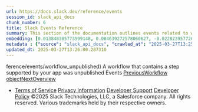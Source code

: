 ```yaml
---
url: https://docs.slack.dev/reference/events
session_id: slack_api_docs
chunk_number: 6
title: Slack Events Reference
summary: This section of the documentation outlines events related to workflows in Slack, specifically focusing on cases when a workflow containing a step supported by an app is unpublished.
embedding: [0.013848385773599148, 0.004639272578060627, -0.022823957726359367, -0.028100736439228058, -0.023089058697223663, -0.0178375281393528, -0.019579622894525528, -0.021346965804696083, 0.0020008834544569254, -0.00010414692951599136, 0.025462346151471138, -0.036937445402145386, -0.04158302769064903, 0.006444485858082771, 0.008457993157207966, 0.07109764218330383, -0.005169474985450506, -0.020387550815939903, -0.011355171911418438, 0.04617811739444733, 0.0405731201171875, 0.0022628288716077805, -0.005885879509150982, 0.05630246177315712, -0.04337561875581741, -0.018708575516939163, -0.02976708672940731, 0.002378021599724889, -0.0326453298330307, 0.03926023840904236, 0.05069746449589729, -0.02046329341828823, 0.029691344127058983, 0.02653537504374981, -0.014201854355633259, 0.0010083316592499614, 0.041507285088300705, 0.04554692655801773, -0.015981819480657578, 0.013936753384768963, 0.007283973507583141, -0.026181908324360847, -0.055242057889699936, 0.023997977375984192, -0.03342800959944725, 0.06402827054262161, -0.03037303313612938, 0.027595780789852142, 0.013053081929683685, 0.03461465239524841, -0.027520038187503815, -0.004216372966766357, 0.009265921078622341, -0.010856528766453266, -0.013116201385855675, -0.002390645444393158, 0.014088239520788193, -0.052666787058115005, -0.06927980482578278, -0.021637314930558205, 0.03635674715042114, -0.022281130775809288, -0.003069178434088826, 0.014353340491652489, -0.0524648055434227, -0.027595780789852142, -0.04410780221223831, 0.013911505229771137, -0.0010020197369158268, 0.012756421230733395, 0.01806475780904293, 0.05852426216006279, -0.01963011920452118, 0.007706873118877411, 0.0573628693819046, -0.01817837357521057, 0.020627403631806374, 0.043855324387550354, -0.01921353116631508, -0.0014556900132447481, 0.010824969038367271, 0.014163983054459095, -0.07725808769464493, -0.05102568492293358, -0.03325127437710762, 0.028302717953920364, -0.03804834559559822, -0.045521676540374756, -0.03572555258870125, -0.03302404657006264, -0.036281004548072815, 0.026686862111091614, -0.006545477081090212, 0.09164930135011673, 0.05983714759349823, -0.03267057612538338, -0.014997158199548721, 0.012043172493577003, 0.016941234469413757, 0.07821749895811081, 0.00041619324474595487, -0.036937445402145386, -0.054888587445020676, -0.08614528924226761, 0.005784888751804829, 0.0053178053349256516, -0.01044625323265791, 4.793125845026225e-05, 0.013747395016252995, -0.004958025179803371, -0.09780974686145782, -0.03812408819794655, -0.023505646735429764, 0.024098968133330345, 0.00633402680978179, -0.05832228064537048, 0.032140374183654785, -0.00807296484708786, 0.040068164467811584, -0.027343302965164185, -0.07660164684057236, 0.028858168050646782, -0.02316480316221714, 0.002425361191853881, 0.005238906480371952, 0.018405603244900703, 0.026686862111091614, -0.003907087724655867, 0.010193775407969952, -0.024136841297149658, 0.0637253001332283, 0.0103263258934021, 0.024755410850048065, -0.04362809658050537, -0.03708893060684204, -0.0012008456978946924, -0.012522879987955093, 0.02473016269505024, -0.00807296484708786, -0.02671211026608944, 0.052010346204042435, -0.002005617367103696, 0.004869658034294844, 0.011696016415953636, -0.051177170127630234, -9.024095197673887e-05, -0.014454332180321217, -0.010837593115866184, -0.019478632137179375, -0.00230227829888463, 0.00038621152634732425, -0.0025800035800784826, 0.018039511516690254, 0.03168591484427452, -0.020917752757668495, -0.011935869231820107, 0.03575080260634422, 0.05438363552093506, -0.007694249041378498, 0.005178942810744047, -0.015438993461430073, -0.019062044098973274, -0.021511076018214226, 0.02587893418967724, -0.0238843634724617, -0.01915041171014309, 0.0117338877171278, -0.05347471684217453, -0.07205705344676971, 0.029868077486753464, -0.02820172719657421, -0.014315469190478325, -0.024035848677158356, 0.04208798334002495, 0.003010793123394251, -0.040371138602495193, -0.005904815625399351, -0.0045856209471821785, -0.022962819784879684, 0.00891245249658823, -0.0010556711349636316, 0.023089058697223663, -0.06170547753572464, -0.03782111778855324, -0.013886258006095886, -0.012478696182370186, 0.021561570465564728, 0.0026131412014365196, -0.018380355089902878, -0.01721895858645439, 0.023997977375984192, 0.02317742630839348, -0.0540301650762558, 0.014214478433132172, 0.018860062584280968, -0.01047150045633316, -0.0035441515501588583, 0.04398156329989433, -0.02244524098932743, -0.021738305687904358, -0.02832796610891819, -0.02645963244140148, -0.008432745933532715, 0.02845420502126217, 0.0202360637485981, -0.006577036343514919, -0.05072271078824997, 0.01455532293766737, -0.027217064052820206, -0.03936122730374336, 0.03812408819794655, -0.008874581195414066, 0.009007131680846214, 0.005914283450692892, -0.0029050682205706835, -0.06226092949509621, -0.00315912370570004, 0.03158492222428322, -0.010301078669726849, -0.0028829763177782297, 0.006220411974936724, 0.05514106526970863, 0.014163983054459095, 0.026863597333431244, 0.04314839094877243, -0.006040521897375584, 0.006169916596263647, -0.04875338822603226, -0.00442466652020812, -0.0131414495408535, -0.03893201798200607, 0.04635485261678696, 0.008830397389829159, 4.980511585017666e-05, 0.030272042378783226, -0.03158492222428322, 0.011544529348611832, -0.014151358976960182, -0.011077445931732655, -0.015224387869238853, -0.016878115013241768, -0.03612951561808586, 0.01271854992955923, -0.010559868067502975, -0.007839423604309559, 0.0500662699341774, 0.0325443372130394, 0.00884933304041624, 0.010635610669851303, 0.05019250884652138, 0.02845420502126217, 0.019718484953045845, -0.016890738159418106, -0.005958466790616512, 0.019049420952796936, -0.03365523740649223, 0.028353212401270866, 0.048349425196647644, 0.02610616385936737, -0.005958466790616512, 0.008874581195414066, -0.022003406658768654, -0.054888587445020676, 0.045344941318035126, -0.03691219910979271, 0.03282206505537033, 0.05877673998475075, 0.010042289271950722, 0.07382439821958542, 0.007410211954265833, -0.03140819072723389, 0.026611119508743286, 0.000903395761270076, -0.0060436781495809555, -0.0476677343249321, 0.03163541853427887, 0.024149464443325996, 0.009013443253934383, -0.036407243460416794, 0.0422394722700119, 0.02255885675549507, 0.028479451313614845, -0.01926402561366558, 0.021346965804696083, 0.011058510281145573, 0.04178501293063164, -0.006371898576617241, 0.010907024145126343, 0.01401249598711729, 0.06120052561163902, 0.007612193934619427, 0.02382124401628971, 0.0030391968321055174, 0.00309127033688128, 0.036053773015737534, 0.023303665220737457, 0.04211323335766792, -0.005819604266434908, 0.045168209820985794, -0.019895220175385475, 0.0063655865378677845, -0.046960797160863876, 0.00012140612670918927, 0.016537269577383995, 0.0159565731883049, -0.023732876405119896, -0.0028514168225228786, -0.06019061431288719, -0.014176606200635433, 0.003720885841175914, -0.024982640519738197, 0.045092467218637466, -0.007656377274543047, -0.033049292862415314, -0.01884743943810463, 0.017269454896450043, 0.00252793007530272, 0.05514106526970863, 0.06559363007545471, -0.042693931609392166, 0.016234297305345535, -0.023732876405119896, -0.0034841883461922407, -0.004500410053879023, -0.004626648500561714, -0.0541311576962471, 0.012137851677834988, 0.019554374739527702, 0.021144982427358627, 0.008148708380758762, 0.004863345995545387, -0.05251530185341835, -0.025235116481781006, 0.026181908324360847, 0.002041911007836461, -0.02377074770629406, 0.03797260299324989, 0.01771129108965397, 0.011279428377747536, 0.0016647729789838195, -0.0589282289147377, -0.052969761192798615, -0.026964588090777397, -0.037240419536828995, 0.014277597889304161, 0.026989834383130074, -0.010364198125898838, 0.0037966291420161724, -0.005598686635494232, 0.0026667925994843245, -0.00012732356844935566, -0.004440446384251118, -0.01800164021551609, 0.0007333679823204875, 0.006513917353004217, 0.012497631832957268, 0.014807799831032753, -0.02592943049967289, 0.02454080432653427, 0.04436028003692627, 0.002584737492725253, 0.03161017224192619, -0.01370952371507883, 0.020387550815939903, -0.0014635799452662468, 0.0038155647926032543, -0.022596728056669235, -0.07740957289934158, 0.03885627165436745, -0.04014390707015991, 0.06584610790014267, 0.0031528116669505835, 0.007820487953722477, 0.019731109961867332, -0.057463858276605606, 0.013469669967889786, -0.012497631832957268, 0.02111973613500595, 0.0017294702120125294, 0.019415512681007385, 0.011127942241728306, 0.028428956866264343, -0.0358770415186882, -0.04615287110209465, -0.013128825463354588, 0.015009782277047634, -0.05801931023597717, 0.029312627390027046, -0.03713942691683769, -0.020602157339453697, 0.03446316719055176, 0.0032443348318338394, 0.0093353521078825, -0.04211323335766792, -0.01673925295472145, 0.019301898777484894, 0.032014135271310806, 0.0469355508685112, 0.05387867987155914, -0.04506721720099449, 0.01831723563373089, -0.01800164021551609, -0.02964084781706333, 0.040724605321884155, -0.0008450103341601789, -0.004150097258388996, 0.026030421257019043, -0.00442466652020812, -0.015413746237754822, 0.005017988383769989, -0.030448775738477707, 0.02004670724272728, 0.014744680374860764, -0.07362241297960281, 0.014593194238841534, -0.03814933821558952, 0.05036924406886101, 0.011632896959781647, 0.021208101883530617, 0.030347784981131554, 0.043905820697546005, -0.04400681331753731, 0.002772517502307892, 0.040421634912490845, -0.010484124533832073, -0.01571671850979328, 0.02508363127708435, -0.04584989696741104, 0.03812408819794655, -0.058423273265361786, -0.04201224073767662, 0.005358832888305187, 0.03188789635896683, -0.03140819072723389, 0.04211323335766792, 0.00015089470252860337, -0.00041934920591302216, -0.011399354785680771, 0.010035976767539978, -0.0025863153859972954, -0.03878052905201912, 0.003285362385213375, -0.028479451313614845, -0.010881775990128517, 0.0022612507455050945, -0.010604050941765308, -0.023328913375735283, 0.007801551837474108, 0.0021681496873497963, 0.014062991365790367, -0.006772706750780344, 0.001871488755568862, 0.026282899081707, 0.008155019953846931, -0.06145300343632698, -0.02928737923502922, -0.016310039907693863, 0.020185569301247597, 0.025045759975910187, 0.032620079815387726, -0.0020782046485692263, 0.015552608296275139, 0.016650885343551636, 0.042592938989400864, 0.007492267061024904, -0.005519787315279245, -0.00924698542803526, 0.0012560751056298614, 0.0007089092396199703, -0.0032758943270891905, 0.04226471856236458, -0.005857476033270359, 0.024414565414190292, -0.008363313972949982, -0.014605818316340446, -0.010900712572038174, 0.004203748889267445, -0.006217256188392639, 0.013406550511717796, 0.01230196189135313, 0.002131856046617031, 0.03168591484427452, -0.0019156723283231258, -0.0010769739747047424, 0.05211133882403374, 0.04128005728125572, 0.03186265006661415, -0.0061004855670034885, -0.02946411445736885, 0.04004291817545891, -0.0468345582485199, 0.014239725656807423, -0.008445369079709053, -0.013747395016252995, 0.012964715249836445, -0.03582654520869255, -0.05160638317465782, -0.01476992852985859, 0.009057627059519291, -0.019276650622487068, -0.022722966969013214, -0.053020257502794266, -0.013646404258906841, -0.0005424319533631206, 0.04335037246346474, -0.0015203873626887798, -0.03782111778855324, -0.02557596191763878, 0.0358770415186882, -0.03835131973028183, 0.009581517428159714, -0.011134253814816475, 0.04019440338015556, -0.014365964569151402, -0.03461465239524841, 0.007201917935162783, -0.024465061724185944, 0.03198888897895813, 0.021447956562042236, -0.02741904743015766, -0.016044938936829567, 0.030221546068787575, -0.019958339631557465, -0.021321717649698257, -0.02928737923502922, -0.015009782277047634, -0.019907843321561813, -0.0374424010515213, -0.006277219392359257, -0.01239032857120037, -0.005627090111374855, 0.0021681496873497963, -0.0063624307513237, -0.029034901410341263, -0.029388369992375374, 0.0038976201321929693, -0.007883607409894466, -0.04122956097126007, 0.007164046633988619, -0.004430978558957577, -0.024692291393876076, 0.03653348237276077, 0.04158302769064903, 0.005882723722606897, -0.041557781398296356, -0.001151139149442315, 0.04383007809519768, -0.02142270840704441, -0.002841948764398694, 0.0380735918879509, 0.010856528766453266, 0.01083128061145544, 0.012346145696938038, -0.009947610087692738, 0.031130464747548103, 0.04428453743457794, -0.015502112917602062, 0.022432617843151093, 0.0179385207593441, 0.002079782774671912, -0.013065706007182598, -0.004093289840966463, 0.015868205577135086, -0.02149845100939274, 0.010225335136055946, -0.005933219101279974, -0.01771129108965397, 0.008098213002085686, -0.013532789424061775, 0.02640913799405098, -0.004989584907889366, 0.014264973811805248, -0.02281133458018303, -0.016108058393001556, -9.472834062762558e-05, -0.002357507823035121, 0.01769866608083248, -0.010181151330471039, 0.018822191283106804, -0.02906014956533909, 0.005781732499599457, -0.02177617698907852, -0.029034901410341263, 0.021144982427358627, -0.06316984444856644, 0.012964715249836445, 0.04673356935381889, 0.02640913799405098, -0.0020166633184999228, 0.01370952371507883, 0.017963767051696777, -0.03188789635896683, 0.010061224922537804, -0.011127942241728306, 0.020185569301247597, 0.007675313390791416, -0.005674429703503847, 0.020210817456245422, -0.00501167681068182, -0.006340338848531246, 0.009379535913467407, 0.02274821512401104, -0.031660668551921844, -0.03072650171816349, -0.009859242476522923, 0.03067600540816784, 0.0035788672976195812, -0.0070314956828951836, -0.021094487980008125, 0.002019819337874651, 0.04352710396051407, -0.032872557640075684, -0.03249384090304375, -0.013520165346562862, -0.015539984218776226, -0.018582336604595184, -0.02693933993577957, 0.017774410545825958, 0.01824149303138256, -0.00469607999548316, 0.00897557195276022, -0.01044625323265791, -0.008470617234706879, -0.007315532770007849, 0.012207282707095146, 0.0159565731883049, -0.037492893636226654, 0.0053714569658041, -0.013621156103909016, 0.017862776294350624, 0.019907843321561813, -0.011216308921575546, 0.03161017224192619, -0.026611119508743286, -0.02394748292863369, -0.04973804950714111, 0.002641544910147786, 0.010017041116952896, 0.007694249041378498, 0.005857476033270359, -0.003780849277973175, -0.00615413673222065, -0.0036167388316243887, -0.03701318800449371, 0.03168591484427452, -0.0147068090736866, -0.0018793786875903606, 0.001274221925996244, -0.002662058686837554, 0.011607648804783821, -0.024275703355669975, -0.03842706233263016, 0.013015210628509521, -0.0005033768247812986, 0.03936122730374336, -0.03981568664312363, 0.005238906480371952, -0.0011251025134697556, -0.006905257236212492, 0.039512716233730316, 0.027318056672811508, 0.04337561875581741, 0.0009144415962509811, -0.0414062961935997, -0.002052956959232688, 0.015035029500722885, -0.012358768843114376, 0.025348732247948647, 0.00896926037967205, 0.0018746447749435902, -0.021864544600248337, 0.0037713812198489904, 6.006200783303939e-05, 0.010389445349574089, -0.006854761857539415, 0.03380672633647919, 0.008533736690878868, -0.0572618767619133, 0.0013176164356991649, 0.042517196387052536, -0.024869024753570557, 0.01239032857120037, -0.035372085869312286, 0.006072081625461578, 0.004061730112880468, -0.037189923226833344, -0.0011755978921428323, 0.032317109405994415, 0.011746511794626713, -0.0103263258934021, -0.003926023840904236, -0.025121502578258514, 0.020627403631806374, -0.002089250599965453, -0.0060342103242874146, -0.01843085139989853, 0.002179195638746023, -0.01032001432031393, -0.037669628858566284, -0.0026557466480880976, -0.0032538026571273804, 0.028656186535954475, -0.03368048742413521, 0.0020245532505214214, -0.003078646492213011, 0.0013239284744486213, 0.010717665776610374, -0.018519217148423195, 0.04357760027050972, -0.039411723613739014, 0.03590228781104088, -0.002856150735169649, -0.0056807417422533035, -0.03360474482178688, -0.035144854336977005, -0.03317553177475929, -0.00035997756640426815, 0.0002911380142904818, 0.012466072104871273, -0.007302909158170223, 0.042163725942373276, -0.0005238906014710665, -0.01956699974834919, -0.01680237241089344, -0.039285484701395035, 0.02316480316221714, -0.0166887566447258, 0.02172568067908287, 0.012655430473387241, -0.036104269325733185, -0.009682509116828442, 0.009133370593190193, -0.010875464417040348, -0.04309789463877678, -0.03936122730374336, 0.04165877401828766, -0.006062613800168037, 0.044385530054569244, -0.021561570465564728, 0.005889035761356354, 0.01089440006762743, -0.004181656986474991, -0.008079277351498604, 0.03953796252608299, 0.011961117386817932, -0.02137221209704876, -0.004888593684881926, 0.01245344802737236, -0.02556333690881729, -0.008502176962792873, 0.006150980945676565, 0.009013443253934383, -0.011500346474349499, 0.010503060184419155, 0.000386803294532001, -0.016941234469413757, -0.03708893060684204, -0.006340338848531246, -0.007258725352585316, -0.004039638675749302, -0.006027898285537958, 0.07326894253492355, 0.02741904743015766, -0.014921414665877819, -0.02797449752688408, 0.013267687521874905, 0.006703275255858898, -0.02623240277171135, 0.02478065714240074, 0.0012781668920069933, -0.0404721274971962, -0.007864671759307384, -0.019541751593351364, 0.015943948179483414, 0.037366658449172974, -0.0021807735320180655, -0.044814739376306534, -0.0035252158995717764, 0.04221422225236893, -0.001929874182678759, 0.032923053950071335, 0.0057564848102629185, -0.0031875274144113064, -0.007283973507583141, -0.016941234469413757, -0.04448651894927025, 0.04032064229249954, -0.014517450705170631, -0.08781164139509201, -0.02239474654197693, -0.028125982731580734, -0.0042731803841888905, 0.012402952648699284, -0.017029602080583572, -0.0038881520740687847, -0.0005708356620743871, 0.015047653578221798, -0.09695132821798325, 0.006008962169289589, 0.006703275255858898, -0.005368300713598728, -0.008723094128072262, -0.017029602080583572, 0.0469355508685112, -0.03607902303338051, -0.003903931938111782, -0.0032695825211703777, 0.005683897528797388, -0.03847755864262581, -0.028226975351572037, -0.03413494676351547, 0.01841822639107704, 0.01667613349854946, 0.04239095747470856, 0.000620147620793432, -0.02658587135374546, -0.007006247993558645, -0.007321844808757305, -0.009833995252847672, 0.008710470981895924, 0.014631065540015697, -0.04304739832878113, 0.020665276795625687, -0.005901659373193979, 0.013494917191565037, 0.03840181231498718, 0.016070187091827393, 0.025235116481781006, 0.042592938989400864, -0.00948052667081356, -0.014416459947824478, 0.009284856729209423, 0.016613014042377472, -0.004184813238680363, -0.0029161141719669104, 0.005668117664754391, -0.0241999588906765, -0.01458057016134262, -0.020753642544150352, 0.01801426336169243, -0.0017089564353227615, -0.006311935372650623, 0.021713057532906532, 0.008710470981895924, 0.0026557466480880976, -0.030474023893475533, -0.008243387565016747, 0.015805086120963097, 0.024111593142151833, 0.01146247424185276, -0.052010346204042435, 0.011216308921575546, 0.02845420502126217, -0.00435207923874259, -0.00932904053479433, -0.0029713434632867575, -0.015300131402909756, 0.020513789728283882, 0.058978721499443054, 0.02587893418967724, 0.03282206505537033, 0.012459760531783104, 0.0015243323286995292, -0.0023622417356818914, 0.00048799149226397276, -0.0010619830572977662, -0.030347784981131554, 0.05387867987155914, 0.0006442118901759386, -0.0008986617904156446, -0.002289654454216361, 0.052313320338726044, 0.019705861806869507, -0.0510004386305809, -0.011986364610493183, 0.015476865693926811, -0.050621721893548965, 0.0017200023867189884, 0.01401249598711729, -0.018216244876384735, 0.042592938989400864, -0.009669885039329529, 0.01548948884010315, 0.010509371757507324, -0.007504891138523817, 0.028353212401270866, -0.020539037883281708, 0.04398156329989433, -0.012112603522837162, -0.02460392378270626, -0.01939026452600956, -0.018935805186629295, 0.013065706007182598, -0.033882468938827515, -0.0015274883480742574, 0.0444360226392746, 0.007050431799143553, 0.0021271221339702606, -0.0219024159014225, 0.0195038802921772, 0.03007005900144577, -0.012541815638542175, -0.01377264317125082, 0.04807169735431671, -0.018052134662866592, -0.029994316399097443, -0.019832100719213486, 0.057413361966609955, -0.04367859289050102, -0.01392412930727005, 0.04478949308395386, -0.0038660604041069746, -0.024439813569188118, -0.006296155508607626, 0.022281130775809288, -0.010938583873212337, 0.025777943432331085, -0.01993309147655964, -0.004105913918465376, -0.057817328721284866, 0.01011803187429905, 0.0009972858242690563, 0.0037619133945554495, 0.055242057889699936, 0.0202360637485981, -0.0020829385612159967, 0.020324431359767914, 0.04574890807271004, 0.010673482902348042, -0.025487594306468964, 0.03067600540816784, -0.0026809945702552795, 0.006659091915935278, 0.05082370340824127, 0.024136841297149658, 0.048096947371959686, 0.03155967593193054, 0.009423719719052315, -0.04554692655801773, 0.022672470659017563, 0.012617558240890503, 0.06428074836730957, 0.010484124533832073, -0.053272735327482224, 0.025462346151471138, -0.01350754126906395, 0.027949249371886253, -0.007637441623955965, -0.028125982731580734, -0.029034901410341263, -0.055242057889699936, -0.020387550815939903, 0.014896167442202568, -0.0067285229451954365, -0.0009120746399275959, -0.026282899081707, 0.004052262287586927, -0.02298806793987751, 0.03398345783352852, 0.008155019953846931, -0.00833806674927473, -0.0017136904643848538, 0.01203054841607809, -0.015943948179483414, 0.03438742458820343, -0.0030076371040195227, -0.02214226871728897, -0.02635864168405533, -0.03193839266896248, 0.03206463158130646, -0.011216308921575546, 0.04158302769064903, 0.022192765027284622, -0.036104269325733185, -0.002987123327329755, 0.03761913254857063, -0.0009428453049622476, -0.02587893418967724, -0.00480338279157877, -0.024894272908568382, 0.003304298035800457, -0.0013357632560655475, 0.02916114032268524, -0.01691598631441593, 0.017181087285280228, -0.0035031239967793226, -0.0023543518036603928, 0.03241809830069542, 0.05468660593032837, 0.017862776294350624, 0.006078393664211035, -0.014605818316340446, -0.02118285559117794, -0.018506594002246857, -0.026813101023435593, -0.011033263057470322, 0.03380672633647919, 0.006709587294608355, 0.03779586777091026, -0.0015266992850229144, 0.015514736995100975, 0.02994382008910179, 0.021081862971186638, -0.00996654573827982, 0.034235935658216476, -0.017256831750273705, 0.009038691408932209, -0.0070314956828951836, 0.01614592969417572, 0.005554502829909325, 0.008906140923500061, 0.039159245789051056, 0.00912074651569128, -0.006949440576136112, -0.01589345373213291, 0.025664329528808594, -0.029868077486753464, 0.03499336913228035, -0.05943318083882332, -0.029489360749721527, 0.02292494848370552, -0.017509307712316513, -0.002065580803900957, -0.03764438256621361, 0.015994444489479065, 0.001658460940234363, 0.011323612183332443, -0.0016884426586329937, -0.005254685878753662, -0.019099915400147438, 0.029135894030332565, 0.007044119760394096, -0.02754528634250164, 0.008830397389829159, -0.022356875240802765, 0.014050368219614029, 0.006823202129453421, 0.0027172882109880447, 0.009871866554021835, -0.004610868636518717, -0.05337372422218323, -0.016524646431207657, 0.02610616385936737, 0.035927534103393555, 0.02976708672940731, -0.0003374912776052952, -0.006192008499056101, 0.007410211954265833, 0.007410211954265833, 0.03648298606276512, 0.00028719304827973247, -0.014088239520788193, -0.012314585968852043, 0.030322536826133728, 0.016878115013241768, -0.014163983054459095, -0.010080160573124886, 0.00798459816724062, 0.04731426760554314, -0.008464304730296135, -0.0022218013182282448, 0.007687937002629042, 0.0420374870300293, -0.024035848677158356, 0.03120620734989643, 0.003455784637480974, 0.003944959491491318, -0.003746133530512452, 0.03176165744662285, 0.009827682748436928, 0.014719433151185513, 0.004942245315760374, 0.02772201970219612, -0.0006568357348442078, 0.043729089200496674, -0.0009617811301723123, -0.019099915400147438, 0.013633780181407928, 0.01945338398218155, 0.01716846413910389, 0.009000820107758045, -8.526043529855087e-05, -0.011361483484506607, 0.015287507325410843, 0.01458057016134262, 0.009278545156121254, 0.017370445653796196, 0.007422836031764746, 0.03193839266896248, 0.006936816964298487, 0.011506658047437668, -0.0016647729789838195, 0.0014249193482100964, -0.02815123088657856, 0.0016837087459862232, 0.017736537382006645, -0.010692418552935123, 0.003954427316784859, 0.03282206505537033, 0.002234425162896514, -0.029211636632680893, -0.0059774029068648815, -0.02683834917843342, -0.008584232069551945, -0.01836773194372654, 0.0070251841098070145, 0.00920911319553852, -0.022369498386979103, -0.0019914156291633844, -0.010313701815903187, 0.003572555258870125, -0.019529128447175026, -0.021346965804696083, -0.026510128751397133, -0.033402759581804276, 0.0029839673079550266, 0.02034967951476574, -0.010761849582195282, -0.07498578727245331, 0.028858168050646782, -0.02946411445736885, -0.019907843321561813, -0.027696771547198296, 0.033932965248823166, -0.027166569605469704, 0.023442527279257774, -0.0028356369584798813, -0.02749479003250599, -0.019642742350697517, -0.012731173075735569, -0.009676196612417698, -0.0033547936473041773, -0.007946726866066456, -0.02449030801653862, -0.005705989431589842, 0.0002761471550911665, -0.001003597746603191, -0.019819477573037148, 0.003859748365357518, -0.027292808517813683, 0.008483241312205791, -0.016070187091827393, 0.014517450705170631, -0.007990909740328789, 0.004746575374156237, -0.005494539625942707, 0.02706557884812355, 0.07846997678279877, -0.024035848677158356, 0.0011677080765366554, -0.025462346151471138, -0.0007779460283927619, -0.0302467942237854, 0.027949249371886253, 0.006936816964298487, 0.0009381113923154771, -0.030272042378783226, 0.007366028614342213, -0.01188537385314703, 0.009152306243777275, -0.002461654832586646, 0.020791513845324516, 0.0010659280233085155, -0.012541815638542175, -0.011115318164229393, 0.006315091159194708, -0.024742785841226578, 0.007839423604309559, 0.040244899690151215, -0.004809694830328226, -0.003913399763405323, -0.0010177996009588242, -0.025134125724434853, 0.029262131080031395, 0.022937573492527008, 0.0007053587469272316, -0.011998988687992096, 0.0066717155277729034, -0.0016055984888225794, 0.010061224922537804, -0.009657260961830616, -0.017067473381757736, -0.011891686357557774, 0.02587893418967724, 0.00166950689163059, -0.0035125920549035072, -0.004472006112337112, 0.025045759975910187, -0.0422394722700119, 0.033756230026483536, -0.022230636328458786, 0.026989834383130074, 0.02101874351501465, -0.004686611704528332, -0.03726566582918167, 0.017900647595524788, -0.017736537382006645, -0.03842706233263016, 0.04925834387540817, 0.001432020333595574, -0.0057470169849693775, -0.005125291645526886, 0.009385847486555576, 0.018506594002246857, 0.025487594306468964, 0.015224387869238853, -0.0007976708002388477, -0.019781604409217834, -0.002739379880949855, 0.0429716557264328, 0.01632266491651535, 0.00015306443674489856, 0.015981819480657578, -0.01812787726521492, -0.002977655502036214, -0.010029665194451809, 0.015047653578221798, 0.030347784981131554, 0.023909611627459526, 0.01993309147655964, 0.021511076018214226, -0.013330806978046894, -0.015249636024236679, 0.0013255063677206635, -0.009575205855071545, 0.041860755532979965, 0.06261439621448517, 0.004039638675749302, -0.006873697508126497, 0.04685980826616287, -0.009644636884331703, -0.04183550551533699, 0.016044938936829567, 0.0024316729977726936, -0.03203938156366348, -0.024275703355669975, -0.030625509098172188, -0.030575014650821686, 0.029842829331755638, 0.028858168050646782, -0.018329860642552376, 0.013520165346562862, 0.003443160792812705, -0.0541311576962471, -0.014365964569151402, -0.02316480316221714, -0.027343302965164185, 0.039108749479055405, 0.0009633591398596764, -0.02946411445736885, -0.009341664612293243, 0.030347784981131554, -0.03188789635896683, -0.03847755864262581, -0.006816890090703964, -0.017862776294350624, -0.008628415875136852, -0.0030044810846447945, 0.0005092942737974226, 0.014542698860168457, -0.03385721892118454, -0.0022644067648798227, 0.006577036343514919, -0.03362999111413956, -0.017496684566140175, -0.009581517428159714, -0.019604871049523354, 0.03476613759994507, -0.025714823976159096, -0.018102630972862244, 0.00840749777853489, -0.01020008698105812, 0.017004353925585747, 0.00474026333540678, -0.052363816648721695, 0.014126110821962357, 0.04393107071518898, 0.0103263258934021, 0.053626202046871185, -0.026560623198747635, -0.02683834917843342, -0.003250646637752652, -0.007725808769464493, -0.017092721536755562, 0.005346209276467562, 0.02166256122291088, -0.007416523993015289, -0.009524710476398468, 0.006188852712512016, 0.005560814868658781, 0.022596728056669235, 0.0034873441327363253, 0.019642742350697517, -0.004601400811225176, -0.031963638961315155, 0.013911505229771137, 0.01729470305144787, -0.02154894731938839, 0.04441077634692192, -0.017509307712316513, 0.037896860390901566, 0.041860755532979965, -0.02298806793987751, -0.01350754126906395, -0.022975444793701172, 0.028959158807992935, -0.012295650318264961, 0.004437290597707033, -0.013810514472424984, -0.030221546068787575, -0.019112540408968925, 0.014681561850011349, 0.003825032850727439, -0.01619642600417137, -0.013027834706008434, 0.01699172891676426, -0.006898945197463036, -0.007845735177397728, 0.0026210311334580183, -0.023202674463391304, 0.013191944919526577, 0.01110269408673048, -0.0023953793570399284, 0.01257337536662817, 0.024919521063566208, -0.04562266916036606, -0.010692418552935123, -0.044865235686302185, -0.010610363446176052, 0.0027504258323460817, -0.02287445403635502, 0.02587893418967724, -0.007725808769464493, -0.016474150121212006, -0.023303665220737457, -0.008470617234706879, 0.007208229973912239, 0.000711670727469027, 0.004645584151148796, -0.0004548538418021053, -0.004692923743277788, -0.0018920026486739516, 0.013760019093751907, 0.0030723344534635544, -4.196450754534453e-05, 0.014479579403996468, 0.018923182040452957, -0.015350626781582832, -0.0008560562273487449, -0.026080915704369545, -0.005784888751804829, 0.00807296484708786, 0.025348732247948647, -0.00953733455389738, 0.007233477663248777, -0.027217064052820206, 0.005390392616391182, -0.04458751156926155, 0.026813101023435593, -0.00038423907244578004, 0.009531022049486637, 0.05610048025846481, 0.010162215679883957, -0.012024236842989922, 0.023493023589253426, -0.01386100985109806, 0.010136968456208706, -0.022104397416114807, -0.03433692827820778, 0.0294136181473732, -0.029009655117988586, 0.023202674463391304, 0.0210692398250103, 0.010402069427073002, -0.01625954546034336, 0.02946411445736885, -0.00020671587844844908, 0.005652337800711393, -0.011090070009231567, -0.027343302965164185, -0.0089187640696764, 0.009430031292140484, 0.012295650318264961, 0.016057563945651054, 0.02779776230454445, -0.023732876405119896, -0.00510004349052906, 0.02863093838095665, -0.0038786842487752438, -0.03168591484427452, 0.015552608296275139, -0.005207346752285957, 0.010692418552935123, -0.004134317394345999, 0.006245660129934549, -0.013065706007182598, 0.01461844239383936, -0.03643248975276947, 0.0059774029068648815, 0.018645456060767174, 0.011115318164229393, -0.03491762652993202, 0.016726627945899963, 0.00912705808877945, -0.011304675601422787, 0.0171053446829319, 0.0005069273174740374, 0.013116201385855675, -0.00954364612698555, -0.018670704215765, 0.013810514472424984, -0.00869784690439701, 0.00869784690439701, -0.0028340588323771954, -0.008394873701035976, -0.01692860946059227, 0.02994382008910179, -0.01518651656806469, 0.033276524394750595, -0.004146941471844912, 0.03007005900144577, -0.020564284175634384, 0.011386731639504433, 0.021460579708218575, -0.0006323769921436906, 0.03481663390994072, -0.019175659865140915, 0.018860062584280968, -0.02311430685222149, -0.0179385207593441, 0.026308145374059677, -0.025714823976159096, -0.015994444489479065, 0.003629362676292658, -0.017900647595524788, 0.0018288831925019622, -0.02268509566783905, 0.013457045890390873, 0.019718484953045845, -0.033099789172410965, -0.014681561850011349, 0.027116073295474052, 0.013343431055545807, -0.008249699138104916, 0.021978158503770828, 0.005346209276467562, -0.0039670513942837715, -0.006772706750780344, -0.0001856103481259197, 0.04572365805506706, 0.014454332180321217, 0.022722966969013214, 0.027217064052820206, 0.025007886812090874, -0.019365018233656883, -0.0056144664995372295, -0.020122449845075607, -0.0286814346909523, 0.011071134358644485, 0.010900712572038174, -0.04981379210948944, -0.006892633158713579, 0.020804138854146004, 0.012781668454408646, -0.008502176962792873, -0.011967428959906101, -0.015502112917602062, -0.03585179150104523, 0.020008834078907967, 0.015300131402909756, 0.04289591312408447, 0.009461591020226479, 0.022672470659017563, -0.013494917191565037, -0.008653663098812103, 0.014088239520788193, -0.0028182792011648417, -0.03188789635896683, 0.018115254119038582, 0.011285739950835705, -0.035548821091651917, -0.002269140677526593, -0.0029713434632867575, 0.031963638961315155, -0.016953857615590096, 0.028555195778608322, -0.025727448984980583, 0.01656251773238182, 0.007744744420051575, 0.03630625084042549, 0.018834814429283142, 0.01776178553700447, -0.011916933581233025, 0.005728081334382296, -0.01335605513304472, 0.007492267061024904, -0.0011692859698086977, -0.02119547873735428, 0.011544529348611832, -0.04074985533952713, 0.033049292862415314, 0.00953733455389738, 0.015451617538928986, 0.0013065706007182598, 0.017269454896450043, -0.0005444044363684952, -0.0015937637072056532, -0.025639081373810768, -0.0026557466480880976, -0.007479643449187279, 0.023859115317463875, -0.011740199290215969, -0.00918386597186327, 0.03701318800449371, -0.036886949092149734, 0.013810514472424984, 0.029666095972061157, 0.011285739950835705, -0.014100863598287106, -0.007782616186887026, -0.030044812709093094, -0.031660668551921844, -0.04489048197865486, -0.024275703355669975, -0.015603103674948215, -0.006068925838917494, -0.0017515619983896613, -0.00756169855594635, 0.01370952371507883, -0.003903931938111782, -0.013154072687029839, 0.020248688757419586, -0.011418290436267853, 0.006087861489504576, 0.014416459947824478, 0.0019109384156763554]
metadata : {"source": "slack_api_docs", "crawled_at": "2025-03-27T13:25:59.210323", "url_path": "/reference/events", "chunk_size": 656}
updated_dt: 2025-03-27T13:26:00.287310
---
```

ference/events/workflow_unpublished)
A workflow that contains a step supported by your app was unpublished
Events
[PreviousWorkflow object](https://docs.slack.dev/reference/block-kit/composition-objects/workflow-object)[NextOverview](https://docs.slack.dev/reference/events)
  * [Terms of Service](https://slack.com/terms-of-service/user) [Privacy Information](https://slack.com/trust/privacy/privacy-policy) [Developer Support](https://docs.slack.dev/developer-support) [Developer Policy](https://docs.slack.dev/developer-policy)
©2025 Slack Technologies, LLC, a Salesforce company. All rights reserved. Various trademarks held by their respective owners.